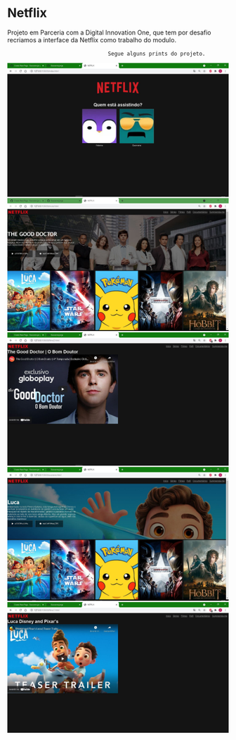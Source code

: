 # Netflix
Projeto em Parceria com a Digital Innovation One, que tem por desafio recriamos a interface da Netflix como trabalho do modulo.

                                    Segue alguns prints do projeto.

![alt text](https://github.com/GeovaneJorge/Netflix/blob/master/Telas%20do%20projeto/Tela%200.JPG)
![alt text](https://github.com/GeovaneJorge/Netflix/blob/master/Telas%20do%20projeto/Tela%201.JPG)
![alt text](https://github.com/GeovaneJorge/Netflix/blob/master/Telas%20do%20projeto/Tela%202.JPG)
![alt text](https://github.com/GeovaneJorge/Netflix/blob/master/Telas%20do%20projeto/Tela%203.JPG)
![alt text](https://github.com/GeovaneJorge/Netflix/blob/master/Telas%20do%20projeto/Tela%204.JPG)
